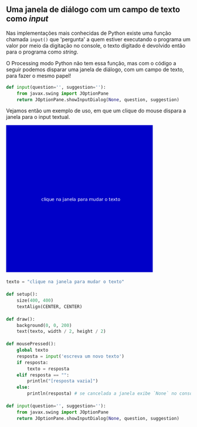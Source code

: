 ## Uma janela de diálogo com um campo de texto como *input*

Nas implementações mais conhecidas de Python existe uma função chamada `input()` que 'pergunta' a quem estiver executando o programa um valor por meio da digitação no console, o texto digitado é devolvido então para o programa como *string*.

O Processing modo Python não tem essa função, mas com o código a seguir podemos disparar uma janela de diálogo, com um campo de texto, para fazer o mesmo papel!

```python
def input(question='', suggestion=''):
    from javax.swing import JOptionPane
    return JOptionPane.showInputDialog(None, question, suggestion)
```

Vejamos então um exemplo de uso, em que um clique do mouse dispara a janela para o input textual.

![](assets/input_janela.gif)

```python
texto = "clique na janela para mudar o texto"

def setup():
    size(400, 400)
    textAlign(CENTER, CENTER)
    
def draw():
    background(0, 0, 200)
    text(texto, width / 2, height / 2)
    
def mousePressed():
    global texto
    resposta = input('escreva um novo texto')
    if resposta:
        texto = resposta
    elif resposta == "":
        println("[resposta vazia]")
    else:
        println(resposta) # se cancelada a janela exibe `None` no console

def input(question='', suggestion=''):
    from javax.swing import JOptionPane
    return JOptionPane.showInputDialog(None, question, suggestion)

```

